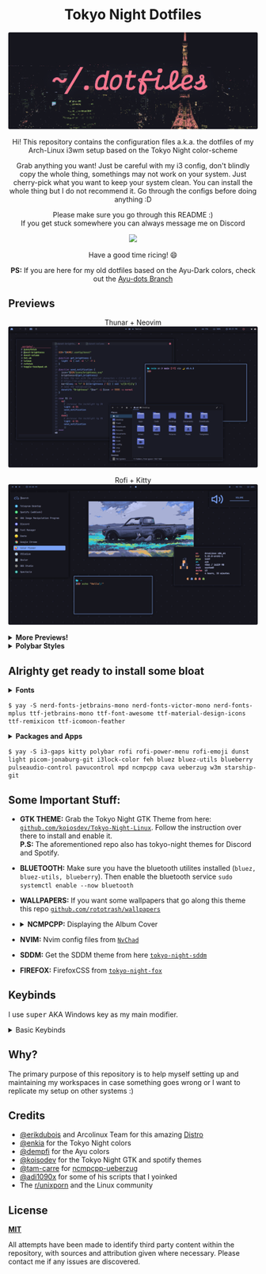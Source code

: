 <h1 align=center>Tokyo Night Dotfiles</h1>

<p align=center>
  <img src="./assets/banner.png">
</p>

<p align=center> Hi! This repository contains the configuration files a.k.a. the dotfiles of my Arch-Linux i3wm setup based on the Tokyo Night color-scheme</p>

<p align=center>Grab anything you want! Just be careful with my i3 config, don't blindly copy the whole thing, somethings may not work on your system. Just cherry-pick what you want to keep your system clean. You can install the whole thing but I do not recommend it. Go through the configs before doing anything :D</p>

<p align=center>
Please make sure you go through this README :)<br>
If you get stuck somewhere you can always message me on Discord
<p align=center>
<a href = "https://discord.com/users/710151070344675418" > 
    <img src="https://dcbadge.vercel.app/api/shield/710151070344675418?theme=blurple&compact=true">
</a>
</p>

<p align=center>
Have a good time ricing! 😄
</p>

<p align=center>
<strong>PS:</strong> 
If you are here for my old dotfiles based on the Ayu-Dark colors, check out the <a href="https://github.com/rototrash/dotfiles/tree/ayu-dots">Ayu-dots Branch</a>
</p>

## Previews
<p align=center>
Thunar + Neovim
<img src="./assets/3.png" alt="preview">
</p>

<p align=center>
Rofi + Kitty
<img src="./assets/1.png" alt="preview">
</p>

<details>
<summary><strong>More Previews!</strong></summary>

<p align=center>
NCMCCPP + Cava
<img src="./assets/2.png" alt="preview">
</p>

<p align=center>
Spotify
<img src="./assets/4.png" alt="preview">
</p>

<p align=center>
Firefox + Discord
<img src="./assets/5.png" alt="preview">
</p>

<p align=center>
i3-lock
<img src="./assets/7.png" alt="preview">
</p>

<p align=center>
SDDM
<img src="https://raw.githubusercontent.com/rototrash/tokyo-night-sddm/main/Previews/1.png" alt="preview">
</p>

</details>

<details>
<summary><strong>Polybar Styles</strong></summary>
<img src="./assets/polybars.png" alt="polybars">
NOTE: Modify the i3 config file to change the polybar style, I will probably automate it using a script sometime later :|
</details>

## Alrighty get ready to install some bloat

<details>
<summary><strong>Fonts</strong></summary>
<ul>
    <li> nerd-fonts-jetbrains-mono </li> 
    <li> nerd-fonts-victor-mono </li>
    <li> nerd-fonts-mplus </li>
    <li> ttf-jetbrains-mono </li>
    <li> ttf-font-awesome </li>
    <li> ttf-material-design-icons </li>
    <li> ttf-remixicon </li>
    <li> ttf-icomoon-feather </li>  
</ul>
</details>

```shell
$ yay -S nerd-fonts-jetbrains-mono nerd-fonts-victor-mono nerd-fonts-mplus ttf-jetbrains-mono ttf-font-awesome ttf-material-design-icons ttf-remixicon ttf-icomoon-feather
```
<details>
<summary><strong>Packages and Apps</strong></summary>
Hopefully these are all, tell me in case you find something that isn't listed here :)
<ul>
    <li> i3-gaps </li>
    <li> feh </li>
    <li> light </li>
    <li> dunst </li>
    <li> polybar </li>
    <li> starship-git </li>
    <li> i3lock-color </li>
    <li> ueberzug, w3m </li>  
    <li> picom-jonaburg-git </li>
    <li> mpd, ncmpcpp, cava </li>
    <li> kitty or alacritty or wezterm </li> 
    <li> blueberry, bluez, bluez-utils</li>
    <li> rofi, rofi-power-menu, rofi-emoji </li>
    <li> pavucontrol, pulseaudio-control </li>
</ul>
</details>

```shell
$ yay -S i3-gaps kitty polybar rofi rofi-power-menu rofi-emoji dunst light picom-jonaburg-git i3lock-color feh bluez bluez-utils blueberry pulseaudio-control pavucontrol mpd ncmpcpp cava ueberzug w3m starship-git
```

## Some Important Stuff: 
- **GTK THEME:**
Grab the Tokyo Night GTK Theme from here: [`github.com/koiosdev/Tokyo-Night-Linux`](https://github.com/koiosdev/Tokyo-Night-Linux). Follow the instruction over there to install and enable it. <br> **P.S:** The aforementioned repo also has tokyo-night themes for Discord and Spotify.

- **BLUETOOTH:** Make sure you have the bluetooth utilites installed (`bluez, bluez-utils, blueberry`). Then enable the bluetooth service `sudo systemctl enable --now bluetooth`

- **WALLPAPERS:**
If you want some wallpapers that go along this theme this repo [`github.com/rototrash/wallpapers`](https://github.com/rototrash/wallpapers)

- <details>
    <summary><strong>NCMPCPP:</strong> Displaying the Album Cover</summary>
    <ul>
    <li> I use some scripts for displaying the current track's cover art in ncmpcpp cli and also send dunst notifications when the track changes which I got from <a href="https://github.com/tam-carre/ncmpcpp-ueberzug"><code>github.com/tam-carre/ncmpcpp-ueberzug</code></a>. Follow the instructions given over there to get it running.
    </li>
    <br>
    <li> Also there are two ncmcpp configs inside the ncmpcpp folder, the   <kbd>config</kbd> file is the one that displays cover art and the <kbd>config.normal</kbd> file which is without the cover art.
    </li>
    <br>
    <li> If you don't want the cover art, simply rename the current <kbd>config</kbd> to <kbd>config.art</kbd> and the <kbd>config.normal</kbd> to <kbd>config</kbd>. I know this sounds confusing lol.
    </li>
    </ul>
</details>

-   **NVIM:** Nvim config files from [`NvChad`](https://github.com/NvChad/NvChad)

- **SDDM:** Get the SDDM theme from here [`tokyo-night-sddm`](https://github.com/rototrash/tokyo-night-sddm)

- **FIREFOX:** FirefoxCSS from [`tokyo-night-fox`](https://github.com/rototrash/tokyo-night-fox)
## Keybinds

I use <kbd>super</kbd> AKA Windows key as my main modifier.
<details>
<summary> Basic Keybinds</summary>

| Keybind | Action |
| --- | --- |
| <kbd>super + enter</kbd> | Spawn Terminal (kitty) |
| <kbd>super + shift + enter</kbd> | Spawn Thunar |
| <kbd>super + shift + f</kbd> | Launch rofi launcher |
| <kbd>super + control + l</kbd> | Launch rofi-power-menu |
| <kbd>super + q</kbd> | Close client |
| <kbd>super + shift + space</kbd> | Float active client |
| <kbd>super + space</kbd> | Switch Focus between Floating and Tiled clients |
| <kbd>super + [1-0]</kbd> |  Change workspace |
| <kbd>super + shift + [1-0]</kbd> | Move focused client to workspace |
| <kbd>control + Alt + [arrow keys]</kbd> | Move between active workspaces |
| <kbd>super + e</kbd> | Tiling layout |
| <kbd>super + z</kbd> | Tabbed layout |
| <kbd>super + s</kbd> | Stacked layout |
| <kbd>super + [arrow keys]</kbd> | Change focus by direction 
| <kbd>super + [hjkl]</kbd> | ^ |
| <kbd>super + shift + [arrow keys]</kbd> | Move client by direction. (Floating and Tiled) |
| <kbd>super + shift + [hjkl]</kbd> | ^ |
| <kbd>super + control + alt +[arrow keys]</kbd> | Resize active client |
| <kbd>super + f</kbd> | Toggle fullscreen |
| <kbd>super + shift + r</kbd> | Reload i3 |
| <kbd>super + v</kbd> | Split Client Vertically |
| <kbd>super + b</kbd> | Split Client Horizontally |
| <kbd>super + shift + b</kbd> | hide/unhide polybar |

Go through the i3 config file for more.

</details>


## Why?
The primary purpose of this repository is to help myself setting up and maintaining my workspaces in case something goes wrong or I want to replicate my setup on other systems :)

## Credits
- [@erikdubois](https://github.com/erikdubois) and Arcolinux Team for this amazing [Distro](https://arcolinux.com/)
- [@enkia](https://github.com/enkia) for the Tokyo Night colors
- [@dempfi](https://github.com/dempfi) for the Ayu colors
- [@koisodev](https://github.com/koiosdev/Tokyo-Night-Linux) for the Tokyo Night GTK and spotify themes 
- [@tam-carre](https://github.com/tam-carre) for [ncmpcpp-ueberzug](https://github.com/tam-carre/ncmpcpp-ueberzug)
- [@adi1090x](https://github.com/adi1090x) for some of his scripts that I yoinked
- The [r/unixporn](https://www.reddit.com/r/unixporn/) and the Linux 
community

## License
[**MIT**](https://github.com/rototrash/dotfiles/blob/main/LICENSE)

All attempts have been made to identify third party content within the repository, with sources and attribution given where necessary. Please contact me if any issues are discovered.


